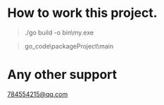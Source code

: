 How to work this project.
=======================
>./go build -o bin\my.exe   

>go_code\packageProject\main

Any other support
===================

<a href="mailto:784554215@qq.com">784554215@qq.com</a>